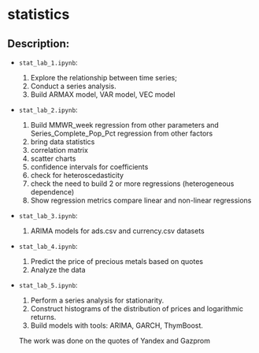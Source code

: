 # statistics

## Description:
* ```stat_lab_1.ipynb```: 
  1. Explore the relationship between time series;
  2. Conduct a series analysis.
  3. Build ARMAX model, VAR model, VEC model

* ```stat_lab_2.ipynb```: 
  1. Build MMWR_week regression from other parameters and Series_Complete_Pop_Pct regression from other factors
  2. bring data statistics
  3. correlation matrix
  4. scatter charts
  5. confidence intervals for coefficients
  6. check for heteroscedasticity
  7. check the need to build 2 or more regressions (heterogeneous dependence)
  8. Show regression metrics compare linear and non-linear regressions


* ```stat_lab_3.ipynb```: 
  1. ARIMA models for ads.csv and currency.csv datasets

* ```stat_lab_4.ipynb```: 
  1. Predict the price of precious metals based on quotes
  2. Analyze the data


* ```stat_lab_5.ipynb```: 
  1. Perform a series analysis for stationarity.
  2. Construct histograms of the distribution of prices and logarithmic returns.
  3. Build models with tools: ARIMA, GARCH, ThymBoost.
 
  The work was done on the quotes of Yandex and Gazprom
